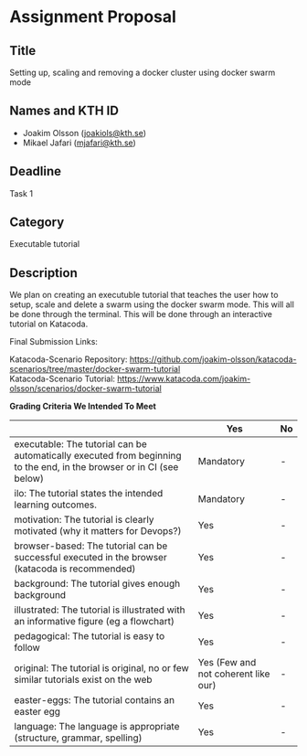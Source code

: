 # Assignment Proposal  

## Title  

Setting up, scaling and removing a docker cluster using docker swarm mode  

## Names and KTH ID   
  - Joakim Olsson (joakiols@kth.se)   
  - Mikael Jafari (mjafari@kth.se)  

## Deadline  

Task 1  

## Category

Executable tutorial

## Description  

We plan on creating an executuble tutorial that teaches the user how to setup, scale and delete a swarm using the docker swarm mode. This will all be done through the terminal.
This will be done through an interactive tutorial on Katacoda.

Final Submission Links:

Katacoda-Scenario Repository: https://github.com/joakim-olsson/katacoda-scenarios/tree/master/docker-swarm-tutorial <br />
Katacoda-Scenario Tutorial: https://www.katacoda.com/joakim-olsson/scenarios/docker-swarm-tutorial


**Grading Criteria We Intended To Meet**

|                                             | Yes | No |
|-------------------------------------------- | ----|----|
|executable: The tutorial can be automatically executed from beginning to the end, in the browser or in CI (see below) | Mandatory | - |
|ilo: The tutorial states the intended learning outcomes. | Mandatory | - |
|motivation: The tutorial is clearly motivated (why it matters for Devops?) | Yes | - |
|browser-based: The tutorial can be successful executed in the browser (katacoda is recommended) | Yes | - |
|background: The tutorial gives enough background | Yes | - |
|illustrated: The tutorial is illustrated with an informative figure (eg a flowchart) | Yes | - |
|pedagogical: The tutorial is easy to follow  | Yes | - |
|original: The tutorial is original, no or few similar tutorials exist on the web | Yes (Few and not coherent like our)  | - |
|easter-eggs: The tutorial contains an easter egg | Yes | - |
|language: The language is appropriate (structure, grammar, spelling) | Yes | - |

